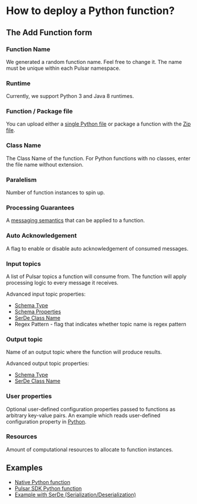 # How to deploy a Python function?

## The Add Function form

### Function Name

We generated a random function name. Feel free to change it. The name must be unique within each Pulsar namespace.

### Runtime

Currently, we support Python 3 and Java 8 runtimes.

### Function / Package file

You can upload either a [single Python file](simple.py) or package a function with the [Zip file](https://pulsar.apache.org/docs/en/functions-package/#zip-file).

### Class Name

The Class Name of the function. For Python functions with no classes, enter the file name without extension.

### Paralelism

Number of function instances to spin up.

### Processing Guarantees

A [messaging semantics](https://pulsar.apache.org/docs/en/functions-overview/#processing-guarantees) that can be applied to a function.

### Auto Acknowledgement

A flag to enable or disable auto acknowledgement of consumed messages.

### Input topics

A list of Pulsar topics a function will consume from. The function will apply processing logic to every message it receives.

Advanced input topic properties:

* [Schema Type](https://pulsar.apache.org/docs/en/schema-understand/#schema-type)
* [Schema Properties](https://pulsar.apache.org/docs/en/schema-understand/#schema-type)
* [SerDe Class Name](https://pulsar.apache.org/docs/en/functions-develop/#serde)
* Regex Pattern - flag that indicates whether topic name is regex pattern

### Output topic

Name of an output topic where the function will produce results.

Advanced output topic properties:

* [Schema Type](https://pulsar.apache.org/docs/en/schema-understand/#schema-type)
* [SerDe Class Name](https://pulsar.apache.org/docs/en/functions-develop/#serde)

### User properties

Optional user-defined configuration properties passed to functions as arbitrary key-value pairs. An example which reads user-defined configuration property in [Python](user-prop.py).

### Resources

Amount of computational resources to allocate to function instances.

## Examples

* [Native Python function](simple.py)
* [Pulsar SDK Python function](sdk.py)
* [Example with SerDe (Serialization/Deserialization)](serde.py)

